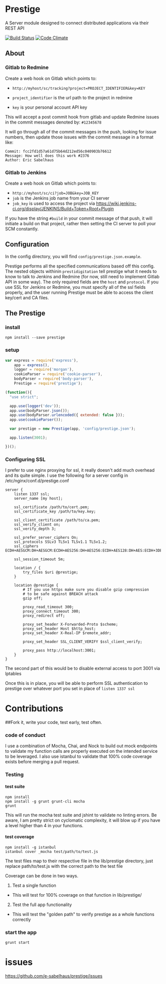 # Prestige
A Server module designed to connect distributed applications via their REST API

[![Build Status](https://travis-ci.org/esabelhaus/prestige.svg)](https://travis-ci.org/e-sabelhaus/prestige)
[![Code Climate](https://codeclimate.com/github/esabelhaus/prestige/badges/gpa.svg)](https://codeclimate.com/github/esabelhaus/prestige)

## About

### Gitlab to Redmine
Create a web hook on Gitlab which points to:

* `http://myhost/sc/tracking?project=PROJECT_IDENTIFIER&key=KEY`

* `project_identifier` is the url path to the project in redmine
* `key` is your personal account API key

This will accept a post commit hook from gitlab and update Redmine issues in the commit messages denoted by: `#12345678`

It will go through all of the commit messages in the push, looking for issue numbers, then update those issues with the commit message in a format like:
```
Commit: fcc2fd1d57a61d75b64d212ed56c040903b76612
Message: How well does this work #2376
Author: Eric Sabelhaus
```

### Gitlab to Jenkins
Create a web hook on Gitlab which points to:
 * `http://myhost/sc/ci?job=JOB&key=JOB_KEY`
 * `job` is the Jenkins job name from your CI server
 * `job_key` is used to access the project via https://wiki.jenkins-ci.org/display/JENKINS/Build+Token+Root+Plugin

 If you have the string `#build` in your commit message of that push, it will initiate a build on that project, rather then setting the CI server to poll your SCM constantly.

## Configuration
In the config directory, you will find
`config/prestige.json.example`.

Prestige performs all the specified communications based off this config. The nested objects withinin `prestidigitation`  tell prestige what it needs to know to talk to Jenkins and Redmine (for now, still need to implement Gitlab API in some way). The only required fields are the `host` and `protocol`. If you use SSL for Jenkins or Redmine, you must specify all of the ssl fields properly, and the user running Prestige must be able to access the client key/cert and CA files.

## The Prestige

### install
`npm install --save prestige`

### setup
``` javascript
var express = require('express'),
    app = express(),
    logger = require('morgan'),
    cookieParser = require('cookie-parser'),
    bodyParser = require('body-parser'),
    Prestige = require('prestige');

(function(){
  "use strict";

  app.use(logger('dev'));
  app.use(bodyParser.json());
  app.use(bodyParser.urlencoded({ extended: false }));
  app.use(cookieParser());

  var prestige = new Prestige(app, 'config/prestige.json');

  app.listen(3001);

})();
```

### Configuring SSL
I prefer to use nginx proxying for ssl, it really doesn't add much overhead and its quite simple.
I use the following for a server config in /etc/nginx/conf.d/prestige.conf
```
server {
    listen 1337 ssl;
    server_name [my host];

    ssl_certificate /path/to/cert.pem;
    ssl_certificate_key /path/to/key.key;

    ssl_client_certificate /path/to/ca.pem;
    ssl_verify_client on;
    ssl_verify_depth 3;

    ssl_prefer_server_ciphers On;
    ssl_protocols SSLv3 TLSv1 TLSv1.1 TLSv1.2;
    ssl_ciphers ECDH+AESGCM:DH+AESGCM:ECDH+AES256:DH+AES256:ECDH+AES128:DH+AES:ECDH+3DES:DH+3DES:RSA+AESGCM:RSA+AES:RSA+3DES:!aNULL:!MD5:!DSS;

    ssl_session_timeout 5m;

    location / {
        try_files $uri @prestige;
    }

    location @prestige {
        # If you use https make sure you disable gzip compression
        # to be safe against BREACH attack
        gzip off;

        proxy_read_timeout 300;
        proxy_connect_timeout 300;
        proxy_redirect off;

        proxy_set_header X-Forwarded-Proto $scheme;
        proxy_set_header Host $http_host;
        proxy_set_header X-Real-IP $remote_addr;

        proxy_set_header SSL_CLIENT_VERIFY $ssl_client_verify;

        proxy_pass http://localhost:3001;
    }
}
```

The second part of this would be to disable external access to port 3001 via Iptables

Once this is in place, you will be able to perform SSL authentication to prestige over whatever port you set in place of `listen 1337 ssl`


# Contributions

##Fork it, write your code, test early, test often.

### code of conduct
I use a combination of Mocha, Chai, and Nock to build out mock endpoints to validate my function calls are properly executed on the intended service to be leveraged. I also use istanbul to validate that 100% code coverage exists before merging a pull request.

### Testing

#### test suite
```
npm install
npm install -g grunt grunt-cli mocha
grunt
```

This will run the mocha test suite and jshint to validate no linting errors.
Be aware, I am pretty strict on cyclomatic complexity, it will blow up
if you have a level higher than 4 in your functions.

#### test coverage
```
npm install -g istanbul
istanbul cover _mocha test/path/to/test.js
```

The test files map to their respective file in the lib/prestige directory,
just replace path/to/test.js with the correct path to the test file

Coverage can be done in two ways.
1. Test a single function
 * This will test for 100% coverage on that function in lib/prestige/
2. Test the full app functionality
 * This will test the "golden path" to verify prestige as a whole functions correctly

### start the app
`grunt start`

# issues
https://github.com/e-sabelhaus/prestige/issues
